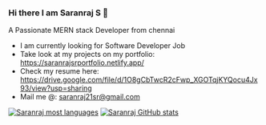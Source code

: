 ### Hi there I am Saranraj S 👋
A Passionate MERN stack Developer from chennai
* I am currently looking for Software Developer Job 
* Take look at my projects on my portfolio: https://saranrajsrportfolio.netlify.app/
* Check my resume here: https://drive.google.com/file/d/1O8gCbTwcR2cFwp_XGOTqjKYQocu4Jx93/view?usp=sharing
* Mail me @: saranraj21sr@gmail.com

[![Saranraj most languages](https://github-readme-stats.vercel.app/api/top-langs/?username=Saran21raj&layout=compact)](https://github.com/Saran21raj/)
[![Saranraj GitHub stats](https://github-readme-stats.vercel.app/api?username=Saran21raj)](https://github.com/Saran21raj/)
<!--
**Saran21raj/Saran21raj** is a ✨ _special_ ✨ repository because its `README.md` (this file) appears on your GitHub profile.

Here are some ideas to get you started:

- 🔭 I’m currently working on ...
- 🌱 I’m currently learning ...
- 👯 I’m looking to collaborate on ...
- 🤔 I’m looking for help with ...
- 💬 Ask me about ...
- 📫 How to reach me: ...
- 😄 Pronouns: ...
- ⚡ Fun fact: ...
-->
